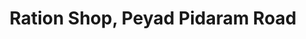 ---
title: "Ration Shop, Peyad Pidaram Road"
url: /vilavoorkal/ration-shop-peyad-pidaram-road/
shop: Lebensmittel
---